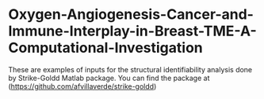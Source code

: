 # Oxygen-Angiogenesis-Cancer-and-Immune-Interplay-in-Breast-TME-A-Computational-Investigation

These are examples of inputs for the structural identifiability analysis done by Strike-Goldd Matlab package. You can find the package at (https://github.com/afvillaverde/strike-goldd)
